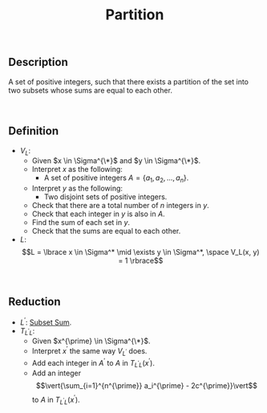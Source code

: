 # $$\text{Partition}$$

<br>

## Description

A set of positive integers, such that there exists a partition of the set into two subsets whose sums are equal to each other.

<br>

## Definition

- $V_L$:
  - Given $x \in \Sigma^{\*}$ and $y \in \Sigma^{\*}$.
  - Interpret $x$ as the following:
    - A set of positive integers $A = \lbrace a_1, a_2, ..., a_n \rbrace$.
  - Interpret $y$ as the following:
    - Two disjoint sets of positive integers.
  - Check that there are a total number of $n$ integers in $y$.
  - Check that each integer in $y$ is also in $A$.
  - Find the sum of each set in $y$.
  - Check that the sums are equal to each other.
- $L$: $$L = \lbrace x \in \Sigma^* \mid \exists y \in \Sigma^*, \space V_L(x, y) = 1 \rbrace$$

<br>

## Reduction

- $L^{\prime}$: [Subset Sum](Subset-Sum.md).
- $T_{L^{\prime}L}$:
  - Given $x^{\prime} \in \Sigma^{\*}$.
  - Interpret $x^{\prime}$ the same way $V_{L^{\prime}}$ does.
  - Add each integer in $A^{\prime}$ to $A$ in $T_{L^{\prime}L}(x^{\prime})$.
  - Add an integer $$\vert{\sum_{i=1}^{n^{\prime}} a_i^{\prime} - 2c^{\prime}}\vert$$ to $A$ in $T_{L^{\prime}L}(x^{\prime})$.
